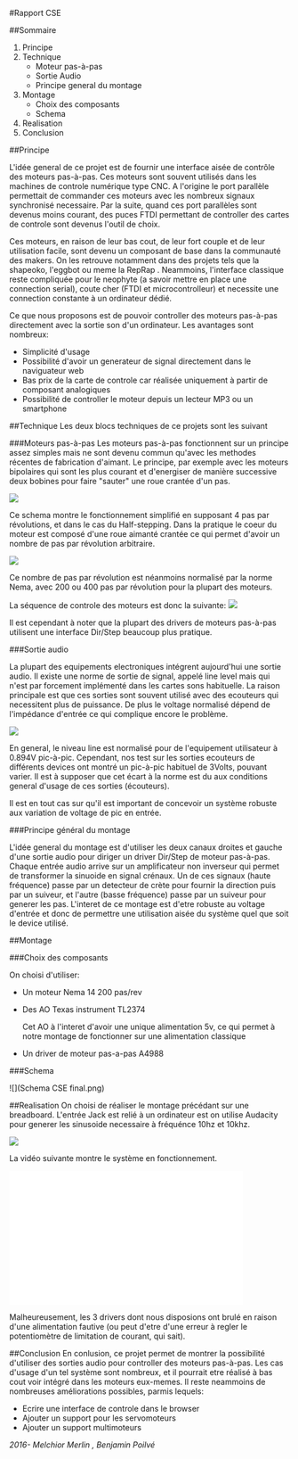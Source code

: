 #Rapport CSE

##Sommaire
1. Principe
2. Technique
	* Moteur pas-à-pas
	* Sortie Audio
	* Principe general du montage
3. Montage
	* Choix des composants
	* Schema
4. Realisation
5. Conclusion

##Principe

L'idée general de ce projet est de fournir une interface aisée de contrôle des moteurs pas-à-pas. Ces moteurs sont souvent utilisés dans les machines de controle numérique type CNC. A l'origine le port parallèle permettait de commander ces moteurs avec les nombreux signaux synchronisé necessaire. Par la suite, quand ces port parallèles sont devenus moins courant, des puces FTDI permettant de controller des cartes de controle sont devenus l'outil de choix. 

Ces moteurs, en raison de leur bas cout, de leur fort couple et de leur utilisation facile, sont devenu un composant de base dans la communauté des makers. On les retrouve notamment dans des projets tels que la shapeoko, l'eggbot ou meme la RepRap . Neammoins, l'interface classique reste compliquée pour le neophyte (a savoir mettre en place une connection serial), coute cher (FTDI et microcontrolleur) et necessite une connection constante à un ordinateur dédié. 

Ce que nous proposons est de pouvoir controller des moteurs pas-à-pas directement avec la sortie son d'un ordinateur. Les avantages sont nombreux:

* Simplicité d'usage
* Possibilité d'avoir un generateur de signal directement dans le naviguateur web
* Bas prix de la carte de controle car réalisée uniquement à partir de composant analogiques
* Possibilité de controller le moteur depuis un lecteur MP3 ou un smartphone


##Technique
Les deux blocs techniques de ce projets sont les suivant

###Moteurs pas-à-pas
Les moteurs pas-à-pas fonctionnent sur un principe assez simples mais ne sont devenu commun qu'avec les methodes récentes de fabrication d'aimant. Le principe, par exemple avec les moteurs bipolaires qui sont les plus courant et d'energiser de manière successive deux bobines pour faire "sauter" une roue crantée d'un pas. 

![](step.gif)

Ce schema montre le fonctionnement simplifié en supposant 4 pas par révolutions, et dans le cas du Half-stepping. Dans la pratique le coeur du moteur est composé d'une roue aimanté crantée ce qui permet d'avoir un nombre de pas par révolution arbitraire. 

![](stator.jpg)

Ce nombre de pas par révolution est néanmoins normalisé par la norme Nema, avec 200 ou 400 pas par révolution pour la plupart des moteurs. 

La séquence de controle des moteurs est donc la suivante:
![](sequence.jpg)

Il est cependant à noter que la plupart des drivers de moteurs pas-à-pas utilisent une interface Dir/Step beaucoup plus pratique.

###Sortie audio

La plupart des equipements electroniques intégrent aujourd'hui une sortie audio. Il existe une norme de sortie de signal, appelé line level mais qui n'est par forcement implémenté dans les cartes sons habituelle. La raison principale est que ces sorties sont souvent utilisé avec des ecouteurs qui necessitent plus de puissance. De plus le voltage normalisé dépend de l'impédance d'entrée ce qui complique encore le problème. 

![](line.png)
 
En general, le niveau line est normalisé pour de l'equipement utilisateur à 0.894V pic-à-pic. Cependant, nos test sur les sorties ecouteurs de différents devices ont montré un pic-à-pic habituel de 3Volts, pouvant varier.
Il est à supposer que cet écart à la norme est du aux conditions general d'usage de ces sorties (écouteurs).

Il est en tout cas sur qu'il est important de concevoir un système robuste aux variation de voltage de pic en entrée.

###Principe général du montage

L'idée general du montage est d'utiliser les deux canaux droites et gauche d'une sortie audio pour diriger un driver Dir/Step de moteur pas-à-pas. Chaque entrée audio arrive sur un amplificateur non inverseur qui permet de transformer la sinuoide en signal crénaux. Un de ces signaux (haute fréquence) passe par un detecteur de crète pour fournir la direction puis par un suiveur, et l'autre (basse fréquence) passe par un suiveur pour generer les pas. L'interet de ce montage est d'etre robuste au voltage d'entrée et donc de permettre une utilisation aisée du système quel que soit le device utilisé. 


##Montage

###Choix des composants

On choisi d'utiliser:

* Un moteur Nema 14 200 pas/rev
* Des AO Texas instrument TL2374

	Cet AO à l'interet d'avoir une unique alimentation 5v, ce qui permet à notre montage de fonctionner sur une alimentation classique
	
* Un driver de moteur pas-a-pas A4988

###Schema

![](Schema CSE final.png)


##Realisation
On choisi de réaliser le montage précédant sur une breadboard. L'entrée Jack est relié à un ordinateur est on utilise Audacity pour generer les sinusoide necessaire à fréquénce 10hz et 10khz. 

![](auda.png)

La vidéo suivante montre le système en fonctionnement. 



<embed type="video/mp4" src="CSE video.m4v" width="420" height="240">


Malheureusement, les 3 drivers dont nous disposions ont brulé en raison d'une alimentation fautive (ou peut d'etre d'une erreur à regler le potentiomètre de limitation de courant, qui sait).

##Conclusion
En conlusion, ce projet permet de montrer la possibilité d'utiliser des sorties audio pour controller des moteurs pas-à-pas. Les cas d'usage d'un tel système sont nombreux, et il pourrait etre réalisé à bas cout voir intégré dans les moteurs eux-memes. Il reste neammoins de nombreuses améliorations possibles, parmis lequels:

 * Ecrire une interface de controle dans le browser
 * Ajouter un support pour les servomoteurs
 * Ajouter un support multimoteurs
 
 
 
*2016- Melchior Merlin , Benjamin Poilvé*
